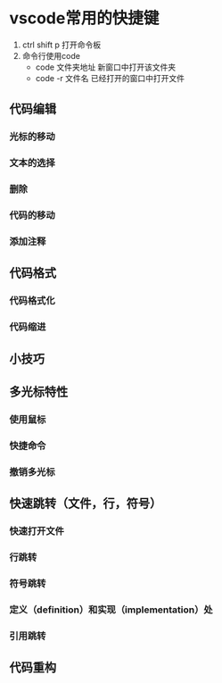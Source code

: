 # vscode常用的快捷键
1. ctrl shift p 打开命令板
2. 命令行使用code
    - code 文件夹地址  新窗口中打开该文件夹
    - code -r 文件名  已经打开的窗口中打开文件

## 代码编辑
### 光标的移动
### 文本的选择
### 删除
### 代码的移动
### 添加注释

## 代码格式
### 代码格式化
### 代码缩进

## 小技巧

## 多光标特性
### 使用鼠标
### 快捷命令
### 撤销多光标

## 快速跳转（文件，行，符号）
### 快速打开文件
### 行跳转
### 符号跳转
### 定义（definition）和实现（implementation）处
### 引用跳转

## 代码重构

